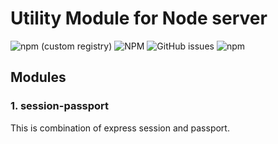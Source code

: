 # Utility Module for Node server
![npm (custom registry)](https://img.shields.io/npm/v/@pramodaug17/server-util/latest?style=plastic)
![NPM](https://img.shields.io/npm/l/@pramodaug17/server-util)
![GitHub issues](https://img.shields.io/github/issues/pramodaug17/nodeutil)
![npm](https://img.shields.io/npm/dw/@pramodaug17/server-util)
## Modules
### 1. session-passport
This is combination of express session and passport.
